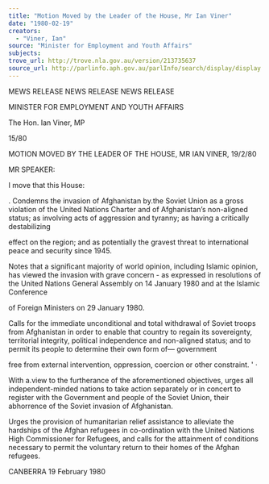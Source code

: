 ```yaml
---
title: "Motion Moved by the Leader of the House, Mr Ian Viner"
date: "1980-02-19"
creators:
  - "Viner, Ian"
source: "Minister for Employment and Youth Affairs"
subjects:
trove_url: http://trove.nla.gov.au/version/213735637
source_url: http://parlinfo.aph.gov.au/parlInfo/search/display/display.w3p;query=Id%3A%22media/pressrel/HPR06003335%22
---
```


 MEWS RELEASE NEWS RELEASE NEWS RELEASE

 MINISTER FOR EMPLOYMENT  AND YOUTH AFFAIRS

 The Hon. Ian Viner, MP

 15/80

 MOTION MOVED BY THE LEADER OF THE HOUSE, MR IAN VINER, 19/2/80

 MR SPEAKER:

 I move that this House:

 .  Condemns the invasion of Afghanistan by.the Soviet Union  as a gross violation of the United Nations Charter and of  Afghanistan’s non-aligned status; as involving acts of  aggression and tyranny;  as having a critically destabilizing 

 effect on the region;  and as potentially the gravest threat  to international peace and security since 1945.

 Notes that a significant majority of world opinion, including  Islamic opinion, has viewed the invasion with grave concern -  as expressed in resolutions of the United Nations General  Assembly on 14 January 1980 and at the Islamic Conference 

 of Foreign Ministers on 29 January 1980.

 Calls for the immediate unconditional and total withdrawal  of Soviet troops from Afghanistan in order to enable that  country to regain its sovereignty, territorial integrity,  political independence and non-aligned status; and to  permit its people to determine their own form of— government 

 free from external intervention, oppression, coercion or  other constraint.  '  ·

 With a.view to the furtherance of the aforementioned  objectives, urges all independent-minded nations to take  action separately or in concert to register with the  Government and people of the Soviet Union, their abhorrence  of the Soviet invasion of Afghanistan.

 Urges the provision of humanitarian relief assistance to  alleviate the hardships of the Afghan refugees in  co-ordination with the United Nations High Commissioner  for Refugees, and calls for the attainment of conditions  necessary to permit the voluntary return to their homes of  the Afghan refugees.

 CANBERRA  19 February 1980

